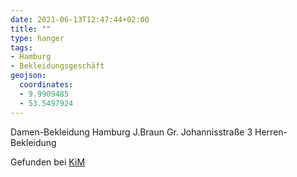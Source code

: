 ```yaml
---
date: 2021-06-13T12:47:44+02:00
title: ""
type: hanger
tags:
- Hamburg
- Bekleidungsgeschäft
geojson:
  coordinates:
  - 9.9909485
  - 53.5497924
---
```


Damen-Bekleidung Hamburg J.Braun Gr. Johannisstraße 3 Herren-Bekleidung

<div class="source">Gefunden bei <a href="https://www.neue-arbeit-brockensammlung.de/geschaefte/zweigstelle-kim/">KiM</a></div>
